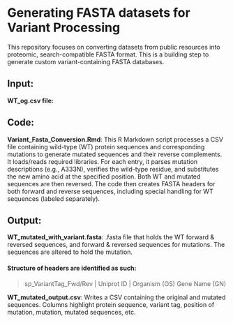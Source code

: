#  Generating FASTA datasets for Variant Processing

This repository focuses on converting datasets from public resources into proteomic, search-compatible FASTA format. This is a building step to generate custom variant-containing FASTA databases. 

## Input:
**WT_og.csv file:** 

## Code:
**Variant_Fasta_Conversion.Rmd**: This R Markdown script processes a CSV file containing wild-type (WT) protein sequences and corresponding mutations to generate mutated sequences and their reverse complements. It loads/reads required libraries. For each entry, it parses mutation descriptions (e.g., A333N), verifies the wild-type residue, and substitutes the new amino acid at the specified position. Both WT and mutated sequences are then reversed. The code then creates FASTA headers for both forward and reverse sequences, including special handling for WT sequences (labeled separately).

## Output:
**WT_mutated_with_variant.fasta**: .fasta file that holds the WT forward & reversed sequences, and forward & reversed sequences for mutations. The sequences are altered to hold the mutation. 

#### Structure of headers are identified as such:
> sp_VariantTag_Fwd/Rev | Uniprot ID | Organism (OS)  Gene Name (GN)

**WT_mutated_output.csv**: Writes a CSV containing the original and mutated sequences. 
Columns highlight protein sequence, variant tag, position of mutation, mutation, mutated sequences, etc. 

